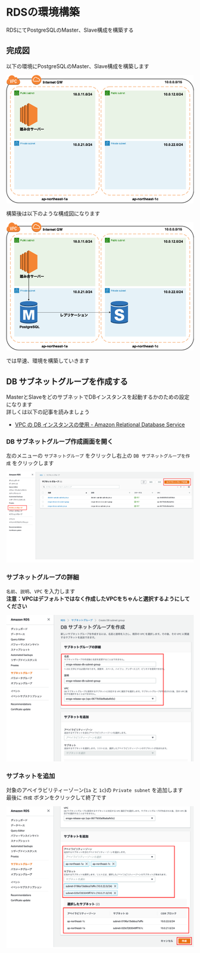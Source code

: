 # RDSの環境構築

RDSにてPostgreSQLのMaster、Slave構成を構築する

## 完成図

以下の環境にPostgreSQLのMaster、Slave構成を構築します

![00_eroge_release_db_rds_before_create](https://raw.githubusercontent.com/dodonki1223/image_garage/master/eroge_release_db/db_construction/00_eroge_release_db_rds_before_create.png)

構築後は以下のような構成図になります

![01_eroge_release_db_rds](https://raw.githubusercontent.com/dodonki1223/image_garage/master/eroge_release_db/db_construction/01_eroge_release_db_rds.png)

では早速、環境を構築していきます

## DB サブネットグループを作成する

MasterとSlaveをどのサブネットでDBインスタンスを起動するかのための設定になります  
詳しくは以下の記事を読みましょう

- [VPC の DB インスタンスの使用 - Amazon Relational Database Service](https://docs.aws.amazon.com/ja_jp/AmazonRDS/latest/UserGuide/USER_VPC.WorkingWithRDSInstanceinaVPC.html#USER_VPC.Subnets)

### DB サブネットグループ作成画面を開く

左のメニューの `サブネットグループ` をクリックし右上の `DB サブネットグループを作成` をクリックします

![02_create_subnet_group](https://raw.githubusercontent.com/dodonki1223/image_garage/master/eroge_release_db/db_construction/02_create_subnet_group.png)

### サブネットグループの詳細

`名前`、`説明`、`VPC` を入力します  
**注意：VPCはデフォルトではなく作成したVPCをちゃんと選択するようにしてください**

![03_create_subnet_group_detail](https://raw.githubusercontent.com/dodonki1223/image_garage/master/eroge_release_db/db_construction/03_create_subnet_group_detail.png)

### サブネットを追加

対象のアベイラビリティーゾーン(`1a` と `1c`)の `Private subnet` を追加します  
最後に `作成` ボタンをクリックして終了です

![04_create_subnet_group_add_subnet](https://raw.githubusercontent.com/dodonki1223/image_garage/master/eroge_release_db/db_construction/04_create_subnet_group_add_subnet.png)
